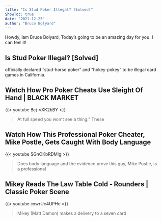 ```yaml
---
title: "Is Stud Poker Illegal? [Solved]"
ShowToc: true 
date: "2021-12-25"
author: "Bruce Bolyard" 
---
```


Howdy, iam Bruce Bolyard, Today’s going to be an amazing day for you. I can feel it!
## Is Stud Poker Illegal? [Solved]
officially declared “stud-horse poker” and “hokey-pokey” to be illegal card games in California.

## Watch How Pro Poker Cheats Use Sleight Of Hand | BLACK MARKET
{{< youtube Bcj-vXK2bBY >}}
>At full speed you won't see a thing.” These 

## Watch How This Professional Poker Cheater, Mike Postle, Gets Caught With Body Language
{{< youtube SGnOKbRDMIg >}}
>Does body language and the evidence prove this guy, Mike Postle, is a professional 

## Mikey Reads The Law Table Cold - Rounders | Classic Poker Scene
{{< youtube cxwrUc4UPHc >}}
>Mikey (Matt Damon) makes a delivery to a seven card 


